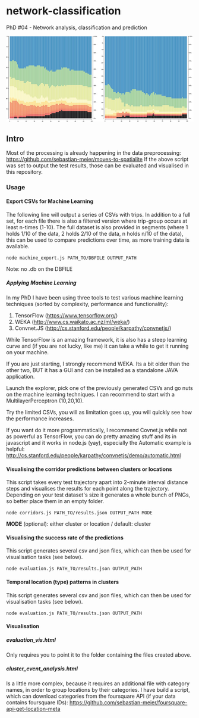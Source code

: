# network-classification
PhD #04 - Network analysis, classification and prediction

![Evaluation Results](https://github.com/sebastian-meier/network-classification/blob/master/thumb.jpg?raw=true)

## Intro

Most of the processing is already happening in the data preprocessing: https://github.com/sebastian-meier/moves-to-spatialite
If the above script was set to output the test results, those can be evaluated and visualised in this repository.

### Usage

#### Export CSVs for Machine Learning

The following line will output a series of CSVs with trips.
In addition to a full set, for each file there is also a filtered version where trip-group occurs at least n-times (1-10).
The full dataset is also provided in segments (where 1 holds 1/10 of the data, 2 holds 2/10 of the data, n holds n/10 of the data), this can be used to compare predictions over time, as more training data is available.
```
node machine_export.js PATH_TO/DBFILE OUTPUT_PATH
```
Note: no .db on the DBFILE

#####  Applying Machine Learning

In my PhD I have been using three tools to test various machine learning techniques (sorted by complexity, performance and functionality):

1. TensorFlow (https://www.tensorflow.org/)
2. WEKA (http://www.cs.waikato.ac.nz/ml/weka/)
3. Convnet.JS (http://cs.stanford.edu/people/karpathy/convnetjs/)

While TensorFlow is an amazing framework, it is also has a steep learning curve and (if you are not lucky, like me) it can take a while to get it running on your machine.

If you are just starting, I strongly recommend WEKA. Its a bit older than the other two, BUT it has a GUI and can be installed as a standalone JAVA application.

Launch the explorer, pick one of the previously generated CSVs and go nuts on the machine learning techniques. I can recommend to start with a MultilayerPerceptron (10,20,10).

Try the limited CSVs, you will as limitation goes up, you will quickly see how the performance increases.

If you want do it more programmatically, I recommend Covnet.js while not as powerful as TensorFlow, you can do pretty amazing stuff and its in javascript and it works in node.js (yay), especially the Automatic example is helpful: http://cs.stanford.edu/people/karpathy/convnetjs/demo/automatic.html

#### Visualising the corridor predictions between clusters or locations

This script takes every test trajectory apart into 2-minute interval distance steps and visualises the results for each point along the trajectory. Depending on your test dataset's size it generates a whole bunch of PNGs, so better place them in an empty folder.

```
node corridors.js PATH_TO/results.json OUTPUT_PATH MODE
```
**MODE** (optional): either cluster or location / default: cluster

#### Visualising the success rate of the predictions

This script generates several csv and json files, which can then be used for visualisation tasks (see below).

```
node evaluation.js PATH_TO/results.json OUTPUT_PATH
```

#### Temporal location (type) patterns in clusters

This script generates several csv and json files, which can then be used for visualisation tasks (see below).

```
node evaluation.js PATH_TO/results.json OUTPUT_PATH
```

#### Visualisation

##### evaluation_vis.html
Only requires you to point it to the folder containing the files created above.

##### cluster_event_analysis.html
Is a little more complex, because it requires an additional file with category names, in order to group locations by their categories.
I have build a script, which can download categories from the foursquare API (if your data contains foursquare IDs): https://github.com/sebastian-meier/foursquare-api-get-location-meta